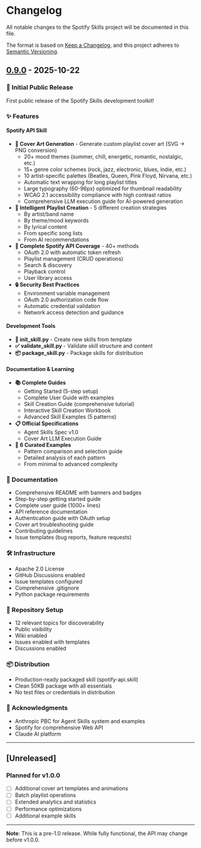 # Changelog

All notable changes to the Spotify Skills project will be documented in this file.

The format is based on [Keep a Changelog](https://keepachangelog.com/en/1.0.0/),
and this project adheres to [Semantic Versioning](https://semver.org/spec/v2.0.0.html).

## [0.9.0] - 2025-10-22

### 🎉 Initial Public Release

First public release of the Spotify Skills development toolkit!

### ✨ Features

#### Spotify API Skill
- **🎨 Cover Art Generation** - Generate custom playlist cover art (SVG → PNG conversion)
  - 20+ mood themes (summer, chill, energetic, romantic, nostalgic, etc.)
  - 15+ genre color schemes (rock, jazz, electronic, blues, indie, etc.)
  - 10 artist-specific palettes (Beatles, Queen, Pink Floyd, Nirvana, etc.)
  - Automatic text wrapping for long playlist titles
  - Large typography (60-96px) optimized for thumbnail readability
  - WCAG 2.1 accessibility compliance with high contrast ratios
  - Comprehensive LLM execution guide for AI-powered generation
- **🎵 Intelligent Playlist Creation** - 5 different creation strategies
  - By artist/band name
  - By theme/mood keywords
  - By lyrical content
  - From specific song lists
  - From AI recommendations
- **📡 Complete Spotify API Coverage** - 40+ methods
  - OAuth 2.0 with automatic token refresh
  - Playlist management (CRUD operations)
  - Search & discovery
  - Playback control
  - User library access
- **🔒 Security Best Practices**
  - Environment variable management
  - OAuth 2.0 authorization code flow
  - Automatic credential validation
  - Network access detection and guidance

#### Development Tools
- **🚀 init_skill.py** - Create new skills from template
- **✅ validate_skill.py** - Validate skill structure and content
- **📦 package_skill.py** - Package skills for distribution

#### Documentation & Learning
- **📚 Complete Guides**
  - Getting Started (5-step setup)
  - Complete User Guide with examples
  - Skill Creation Guide (comprehensive tutorial)
  - Interactive Skill Creation Workbook
  - Advanced Skill Examples (5 patterns)
- **📋 Official Specifications**
  - Agent Skills Spec v1.0
  - Cover Art LLM Execution Guide
- **🎨 6 Curated Examples**
  - Pattern comparison and selection guide
  - Detailed analysis of each pattern
  - From minimal to advanced complexity

### 📖 Documentation
- Comprehensive README with banners and badges
- Step-by-step getting started guide
- Complete user guide (1000+ lines)
- API reference documentation
- Authentication guide with OAuth setup
- Cover art troubleshooting guide
- Contributing guidelines
- Issue templates (bug reports, feature requests)

### 🛠️ Infrastructure
- Apache 2.0 License
- GitHub Discussions enabled
- Issue templates configured
- Comprehensive .gitignore
- Python package requirements

### 🎯 Repository Setup
- 12 relevant topics for discoverability
- Public visibility
- Wiki enabled
- Issues enabled with templates
- Discussions enabled

### 📦 Distribution
- Production-ready packaged skill (spotify-api.skill)
- Clean 50KB package with all essentials
- No test files or credentials in distribution

### 🙏 Acknowledgments
- Anthropic PBC for Agent Skills system and examples
- Spotify for comprehensive Web API
- Claude AI platform

---

## [Unreleased]

### Planned for v1.0.0
- [ ] Additional cover art templates and animations
- [ ] Batch playlist operations
- [ ] Extended analytics and statistics
- [ ] Performance optimizations
- [ ] Additional example skills

---

**Note**: This is a pre-1.0 release. While fully functional, the API may change before v1.0.0.

[0.9.0]: https://github.com/fabioc-aloha/spotify-skill/releases/tag/v0.9.0
